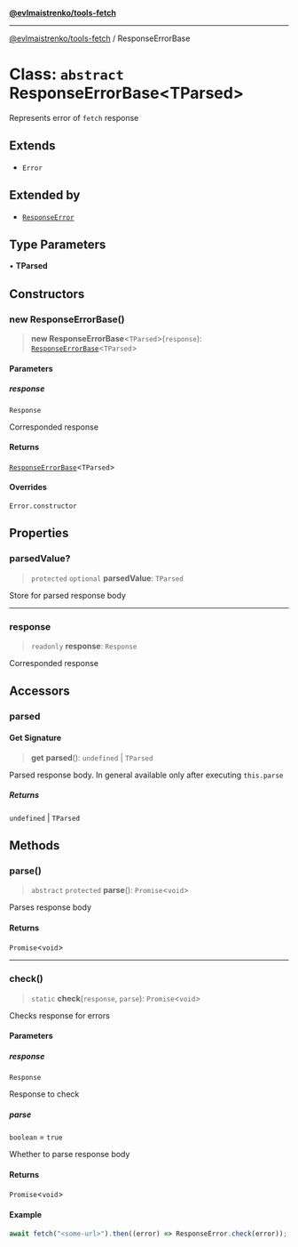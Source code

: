 [**@evlmaistrenko/tools-fetch**](../README.md)

---

[@evlmaistrenko/tools-fetch](../README.md) / ResponseErrorBase

# Class: `abstract` ResponseErrorBase\<TParsed\>

Represents error of `fetch` response

## Extends

- `Error`

## Extended by

- [`ResponseError`](ResponseError.md)

## Type Parameters

• **TParsed**

## Constructors

### new ResponseErrorBase()

> **new ResponseErrorBase**\<`TParsed`\>(`response`): [`ResponseErrorBase`](ResponseErrorBase.md)\<`TParsed`\>

#### Parameters

##### response

`Response`

Corresponded response

#### Returns

[`ResponseErrorBase`](ResponseErrorBase.md)\<`TParsed`\>

#### Overrides

`Error.constructor`

## Properties

### parsedValue?

> `protected` `optional` **parsedValue**: `TParsed`

Store for parsed response body

---

### response

> `readonly` **response**: `Response`

Corresponded response

## Accessors

### parsed

#### Get Signature

> **get** **parsed**(): `undefined` \| `TParsed`

Parsed response body. In general available only after executing `this.parse`

##### Returns

`undefined` \| `TParsed`

## Methods

### parse()

> `abstract` `protected` **parse**(): `Promise`\<`void`\>

Parses response body

#### Returns

`Promise`\<`void`\>

---

### check()

> `static` **check**(`response`, `parse`): `Promise`\<`void`\>

Checks response for errors

#### Parameters

##### response

`Response`

Response to check

##### parse

`boolean` = `true`

Whether to parse response body

#### Returns

`Promise`\<`void`\>

#### Example

```ts
await fetch("<some-url>").then((error) => ResponseError.check(error));
```
